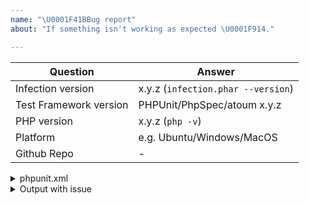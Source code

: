 ```yaml
---
name: "\U0001F41BBug report"
about: "If something isn't working as expected \U0001F914."

---
```


| Question    | Answer
| ------------| ---------------
| Infection version | x.y.z (`infection.phar --version`)
| Test Framework version | PHPUnit/PhpSpec/atoum x.y.z
| PHP version | x.y.z (`php -v`)
| Platform    | e.g. Ubuntu/Windows/MacOS
| Github Repo | -


<!--
- Replace this comment with your issue description.

- Please complete the above table with a correct information.

- Please include steps to reproduce your issue.

- Please include any options you use when running infection

- For general support, please use the Twitter @infection_php or Gitter channel https://gitter.im/infection/Lobby.
-->

<!-- Please past your phpunit.xml[.dist] (xunit report) if no Github link to the repo provided -->
<details>
 <summary>phpunit.xml</summary>
 
 ```xml
  %phpunit.xml content%
 ```
</details>

<!-- Remove this section if not needed -->
<details>
 <summary>Output with issue</summary>
 
 ```
 The long infection output (probably with stacktrace)
 ```
</details>
